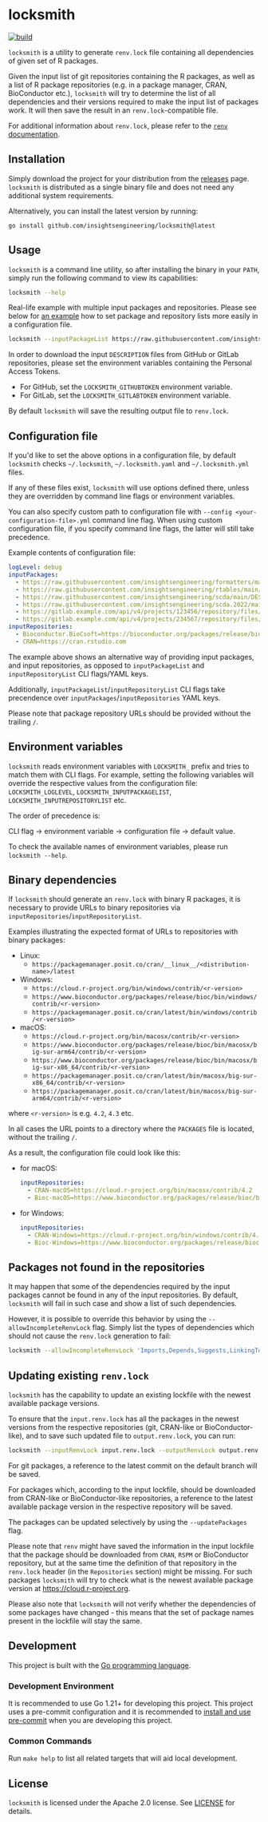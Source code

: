 # locksmith

[![build](https://github.com/insightsengineering/locksmith/actions/workflows/test.yml/badge.svg)](https://github.com/insightsengineering/locksmith/actions/workflows/test.yml)

`locksmith` is a utility to generate `renv.lock` file containing all dependencies of given set of R packages.

Given the input list of git repositories containing the R packages, as well as a list of R package
repositories (e.g. in a package manager, CRAN, BioConductor etc.), `locksmith` will try to determine
the list of all dependencies and their versions required to make the input list of packages work.
It will then save the result in an `renv.lock`-compatible file.

For additional information about `renv.lock`, please refer to the [`renv` documentation](https://rstudio.github.io/renv/articles/renv.html).

## Installation

Simply download the project for your distribution from the
[releases](https://github.com/insightsengineering/locksmith/releases) page. `locksmith` is
distributed as a single binary file and does not need any additional system requirements.

Alternatively, you can install the latest version by running:

```shell
go install github.com/insightsengineering/locksmith@latest
```

## Usage

`locksmith` is a command line utility, so after installing the binary in your `PATH`, simply run the
following command to view its capabilities:

```bash
locksmith --help
```

Real-life example with multiple input packages and repositories.
Please see below for [an example](#configuration-file) how to set package and repository lists more
easily in a configuration file.

```bash
locksmith --inputPackageList https://raw.githubusercontent.com/insightsengineering/formatters/main/DESCRIPTION,https://raw.githubusercontent.com/insightsengineering/rtables/main/DESCRIPTION,https://raw.githubusercontent.com/insightsengineering/scda/main/DESCRIPTION,https://raw.githubusercontent.com/insightsengineering/scda.2022/main/DESCRIPTION,https://raw.githubusercontent.com/insightsengineering/nestcolor/main/DESCRIPTION,https://raw.githubusercontent.com/insightsengineering/tern/main/DESCRIPTION,https://raw.githubusercontent.com/insightsengineering/rlistings/main/DESCRIPTION,https://gitlab.example.com/api/v4/projects/123456/repository/files/DESCRIPTION/raw?ref=main,https://gitlab.example.com/api/v4/projects/234567/repository/files/directory%2Fsubdirectory%2FDESCRIPTION/raw?ref=main --inputRepositoryList BioC=https://bioconductor.org/packages/release/bioc,CRAN=https://cran.rstudio.com
```

In order to download the input `DESCRIPTION` files from GitHub or GitLab repositories, please set the environment
variables containing the Personal Access Tokens.

* For GitHub, set the `LOCKSMITH_GITHUBTOKEN` environment variable.
* For GitLab, set the `LOCKSMITH_GITLABTOKEN` environment variable.

By default `locksmith` will save the resulting output file to `renv.lock`.

## Configuration file

If you'd like to set the above options in a configuration file, by default `locksmith` checks
`~/.locksmith`, `~/.locksmith.yaml` and `~/.locksmith.yml` files.

If any of these files exist, `locksmith` will use options defined there, unless they are overridden
by command line flags or environment variables.

You can also specify custom path to configuration file with `--config <your-configuration-file>.yml`
command line flag. When using custom configuration file, if you specify command line flags,
the latter will still take precedence.

Example contents of configuration file:

```yaml
logLevel: debug
inputPackages:
  - https://raw.githubusercontent.com/insightsengineering/formatters/main/DESCRIPTION
  - https://raw.githubusercontent.com/insightsengineering/rtables/main/DESCRIPTION
  - https://raw.githubusercontent.com/insightsengineering/scda/main/DESCRIPTION
  - https://raw.githubusercontent.com/insightsengineering/scda.2022/main/DESCRIPTION
  - https://gitlab.example.com/api/v4/projects/123456/repository/files/DESCRIPTION/raw?ref=main
  - https://gitlab.example.com/api/v4/projects/234567/repository/files/directory%2Fsubdirectory%2FDESCRIPTION/raw?ref=main
inputRepositories:
  - Bioconductor.BioCsoft=https://bioconductor.org/packages/release/bioc
  - CRAN=https://cran.rstudio.com
```

The example above shows an alternative way of providing input packages, and input repositories,
as opposed to `inputPackageList` and `inputRepositoryList` CLI flags/YAML keys.

Additionally, `inputPackageList`/`inputRepositoryList` CLI flags take precendence over
`inputPackages`/`inputRepositories` YAML keys.

Please note that package repository URLs should be provided without the trailing `/`.

## Environment variables

`locksmith` reads environment variables with `LOCKSMITH_` prefix and tries to match them with CLI
flags. For example, setting the following variables will override the respective values from the
configuration file: `LOCKSMITH_LOGLEVEL`, `LOCKSMITH_INPUTPACKAGELIST`, `LOCKSMITH_INPUTREPOSITORYLIST` etc.

The order of precedence is:

CLI flag → environment variable → configuration file → default value.

To check the available names of environment variables, please run `locksmith --help`.

## Binary dependencies

If `locksmith` should generate an `renv.lock` with binary R packages,
it is necessary to provide URLs to binary repositories via `inputRepositories`/`inputRepositoryList`.

Examples illustrating the expected format of URLs to repositories with binary packages:

* Linux:
  * `https://packagemanager.posit.co/cran/__linux__/<distribution-name>/latest`
* Windows:
  * `https://cloud.r-project.org/bin/windows/contrib/<r-version>`
  * `https://www.bioconductor.org/packages/release/bioc/bin/windows/contrib/<r-version>`
  * `https://packagemanager.posit.co/cran/latest/bin/windows/contrib/<r-version>`
* macOS:
  * `https://cloud.r-project.org/bin/macosx/contrib/<r-version>`
  * `https://www.bioconductor.org/packages/release/bioc/bin/macosx/big-sur-arm64/contrib/<r-version>`
  * `https://www.bioconductor.org/packages/release/bioc/bin/macosx/big-sur-x86_64/contrib/<r-version>`
  * `https://packagemanager.posit.co/cran/latest/bin/macosx/big-sur-x86_64/contrib/<r-version>`
  * `https://packagemanager.posit.co/cran/latest/bin/macosx/big-sur-arm64/contrib/<r-version>`

where `<r-version>` is e.g. `4.2`, `4.3` etc.

In all cases the URL points to a directory where the `PACKAGES` file is located, without the trailing `/`.

As a result, the configuration file could look like this:

* for macOS:

    ```yaml
    inputRepositories:
      - CRAN-macOS=https://cloud.r-project.org/bin/macosx/contrib/4.2
      - Bioc-macOS=https://www.bioconductor.org/packages/release/bioc/bin/macosx/big-sur-x86_64/contrib/4.3
    ```

* for Windows:

    ```yaml
    inputRepositories:
      - CRAN-Windows=https://cloud.r-project.org/bin/windows/contrib/4.2
      - Bioc-Windows=https://www.bioconductor.org/packages/release/bioc/bin/windows/contrib/4.3
    ```

## Packages not found in the repositories

It may happen that some of the dependencies required by the input packages cannot be found in any of
the input repositories. By default, `locksmith` will fail in such case and show a list of such dependencies.

However, it is possible to override this behavior by using the `--allowIncompleteRenvLock` flag.
Simply list the types of dependencies which should not cause the `renv.lock` generation to fail:

```bash
locksmith --allowIncompleteRenvLock 'Imports,Depends,Suggests,LinkingTo'
```

## Updating existing `renv.lock`

`locksmith` has the capability to update an existing lockfile with the newest available package versions.

To ensure that the `input.renv.lock` has all the packages in the newest versions from the respective repositories (git, CRAN-like or BioConductor-like), and to save such updated file to `output.renv.lock`, you can run:

```bash
locksmith --inputRenvLock input.renv.lock --outputRenvLock output.renv.lock
```

For git packages, a reference to the latest commit on the default branch will be saved.

For packages which, according to the input lockfile, should be downloaded from CRAN-like or BioConductor-like repositories, a reference to the latest available package version in the respective repository will be saved.

The packages can be updated selectively by using the `--updatePackages` flag.

Please note that `renv` might have saved the information in the input lockfile that the package should be downloaded from `CRAN`, `RSPM` or BioConductor repository, but at the same time the definition of that repository in the `renv.lock` header (in the `Repositories` section) might be missing. For such packages `locksmith` will try to check what is the newest available package version at https://cloud.r-project.org.

Please also note that `locksmith` will not verify whether the dependencies of some packages have changed - this means that the set of package names present in the lockfile will stay the same.

## Development

This project is built with the [Go programming language](https://go.dev/).

### Development Environment

It is recommended to use Go 1.21+ for developing this project. This project uses a pre-commit
configuration and it is recommended to [install and use pre-commit](https://pre-commit.com/#install)
when you are developing this project.

### Common Commands

Run `make help` to list all related targets that will aid local development.

## License

`locksmith` is licensed under the Apache 2.0 license. See [LICENSE](LICENSE) for details.
